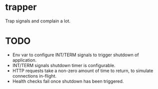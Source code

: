 # trapper

Trap signals and complain a lot.

# TODO

- Env var to configure INT/TERM signals to trigger shutdown of application.
- INT/TERM signals shutdown timer is configurable.
- HTTP requests take a non-zero amount of time to return, to simulate
  connections in-flight.
- Health checks fail once shutdown has been triggered.